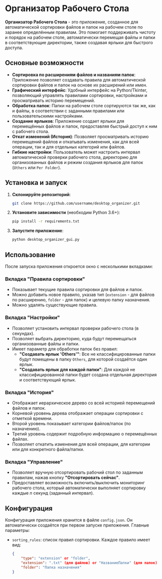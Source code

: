 # Организатор Рабочего Стола

**Организатор Рабочего Стола** - это приложение, созданное для автоматической сортировки файлов и папок на рабочем столе по заранее определённым правилам. Это помогает поддерживать чистоту и порядок на рабочем столе, автоматически перемещая файлы и папки в соответствующие директории, также создавая ярлыки для быстрого доступа.

## Основные возможности

- **Сортировка по расширениям файлов и названиям папок**: Приложение позволяет создавать правила для автоматической сортировки файлов и папок на основе их расширений или имен.
- **Графический интерфейс**: Удобный интерфейс на Python/Tkinter, позволяющий управлять правилами сортировки, настройками и просматривать историю перемещений.
- **Обработка папок**: Папки на рабочем столе сортируются так же, как и файлы, в соответствии с заданными правилами или пользовательскими настройками.
- **Создание ярлыков**: Приложение создает ярлыки для перемещённых файлов и папок, предоставляя быстрый доступ к ним с рабочего стола.
- **Откат изменений (История)**: Позволяет просматривать историю перемещений файлов и откатывать изменения, как для всей операции, так и для отдельных категорий или файлов.
- **Гибкие настройки**: Пользователь может настроить интервал автоматической проверки рабочего стола, директорию для организованных файлов и режим создания ярлыков для папок (`Others` или `Per Folder`).

## Установка и запуск

1. **Склонируйте репозиторий**:
    ```bash
    git clone https://github.com/username/desktop_organizer.git
    ```
2. **Установите зависимости** (необходим Python 3.6+):
    ```bash
    pip install -r requirements.txt
    ```
3. **Запустите приложение**:
    ```bash
    python desktop_organizer_gui.py
    ```

## Использование

После запуска приложения откроется окно с несколькими вкладками:

### Вкладка "Правила сортировки"
- Показывает текущие правила сортировки для файлов и папок.
- Можно добавить новое правило, указав тип (`extension` - для файлов по расширению, `folder` - для папок) и целевую папку назначения.
- Можно удалять существующие правила.

### Вкладка "Настройки"
- Позволяет установить интервал проверки рабочего стола (в секундах).
- Позволяет выбрать директорию, куда будут перемещаться организованные файлы и папки.
- Имеет параметр для обработки папок без правил:
  - **"Создавать ярлык 'Others'"**: Все не классифицированные папки будут помещены в папку `Others`, для которой создаётся один ярлык.
  - **"Создавать ярлык для каждой папки"**: Для каждой не классифицированной папки будет создана отдельная директория и соответствующий ярлык.

### Вкладка "История"
- Отображает иерархическое дерево со всей историей перемещений файлов и папок.
- Корневой уровень дерева отображает операции сортировки с отметкой времени.
- Второй уровень показывает категории файлов/папок (по назначению).
- Третий уровень содержит подробную информацию о перемещённых файлах.
- Позволяет откатить изменения для всей операции, для категории или для конкретного файла/папки.

### Вкладка "Управление"
- Позволяет вручную отсортировать рабочий стол по заданным правилам, нажав кнопку **"Отсортировать сейчас"**.
- Предоставляет возможность включить/выключить мониторинг рабочего стола, который автоматически выполняет сортировку каждые *n* секунд (заданный интервал).

## Конфигурация

Конфигурация приложения хранится в файле `config.json`. Он автоматически создаётся при первом запуске приложения. Главные параметры:

- `sorting_rules`: список правил сортировки. Каждое правило имеет вид:
  ```json
  {
      "type": "extension" or "folder",
      "extension": ".txt" (для файлов) or "НазваниеПапки" (для папок),
      "folder": "Папка назначения"
  }
